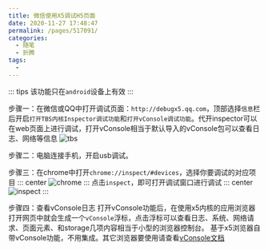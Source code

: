```yaml
---
title: 微信使用X5调试H5页面
date: 2020-11-27 17:48:47
permalink: /pages/517091/
categories:
  - 随笔
  - 折腾
tags:
  - 
---
```

::: tips 
该功能只在`android`设备上有效
:::

步骤一：在微信或QQ中打开调试页面：`http://debugx5.qq.com`，顶部选择`信息`栏后开启`打开TBS内核Inspector调试功能`和`打开vConsole调试功能`。代开inspector可以在web页面上进行调试，打开vConsole相当于默认导入的vConsole包可以查看日志、网络等信息
![tbs](https://lhost.oss-cn-chengdu.aliyuncs.com/blog/信息.jpg)

步骤二：电脑连接手机，开启usb调试。

步骤三：在chrome中打开`chrome://inspect/#devices`，选择你要调试的对应项目
::: center
![chrome](https://lhost.oss-cn-chengdu.aliyuncs.com/blog/20201130114614.png)
:::
点击`inspect`，即可打开调试窗口进行调试
::: center
![inspect](https://lhost.oss-cn-chengdu.aliyuncs.com/blog/20201130114858.png)
:::

步骤四：查看vConsole日志
打开vConsole功能后，在使用x5内核的应用浏览器打开网页中就会生成一个`vConsole`浮标，点击浮标可以查看日志、系统、网络请求、页面元素、和storage几项内容相当于小型的浏览器控制台。
基于x5浏览器自带vConsole功能，不用集成。其它浏览器要使用请查看[vConsole文档](https://github.com/Tencent/vConsole/blob/dev/doc/tutorial_CN.md)
